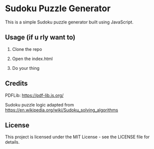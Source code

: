 # Sudoku Puzzle Generator
This is a simple Sudoku puzzle generator built using JavaScript.

## Usage (if u rly want to)
1. Clone the repo 

2. Open the index.html

3. Do your thing

## Credits
PDFLib: https://pdf-lib.js.org/

Sudoku puzzle logic adapted from https://en.wikipedia.org/wiki/Sudoku_solving_algorithms

## License
This project is licensed under the MIT License - see the LICENSE file for details.
